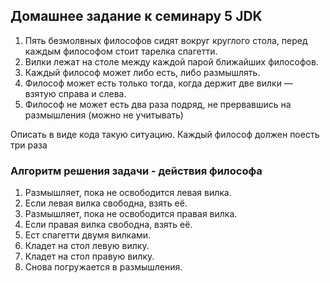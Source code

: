 ## Домашнее задание к семинару 5 JDK
1. Пять безмолвных философов сидят вокруг круглого стола, перед каждым философом стоит тарелка спагетти.
2. Вилки лежат на столе между каждой парой ближайших философов.
3. Каждый философ может либо есть, либо размышлять.
4. Философ может есть только тогда, когда держит две вилки — взятую справа и слева.
5. Философ не может есть два раза подряд, не прервавшись на размышления (можно не учитывать)

Описать в виде кода такую ситуацию. 
Каждый философ должен поесть три раза


### Алгоритм решения задачи - действия философа
1) Размышляет, пока не освободится левая вилка.
2) Если левая вилка свободна, взять её.
3) Размышляет, пока не освободится правая вилка.
4) Если правая вилка свободна, взять её.
5) Ест спагетти двумя вилками.
6) Кладет на стол левую вилку.
7) Кладет на стол правую вилку.
8) Снова погружается в размышления.
